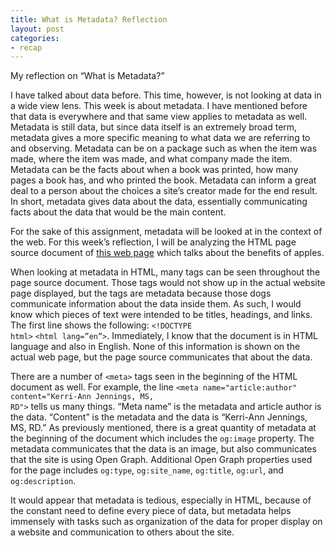 ```yaml
---
title: What is Metadata? Reflection
layout: post
categories:
- recap
---
```

My reflection on “What is Metadata?”

I have talked about data before. This time, however, is not looking at data in a wide view lens. This week is about metadata. I have mentioned before that data is everywhere and that same view applies to metadata as well. Metadata is still data, but since data itself is an extremely broad term, metadata gives a more specific meaning to what data we are referring to and observing. Metadata can be on a package such as when the item was made, where the item was made, and what company made the item. Metadata can be the facts about when a book was printed, how many pages a book has, and who printed the book. Metadata can inform a great deal to a person about the choices a site’s creator made for the end result. In short, metadata gives data about the data, essentially communicating facts about the data that would be the main content.

For the sake of this assignment, metadata will be looked at in the context of the web. For this week’s reflection, I will be analyzing the HTML page source document of [this web page](https://www.healthline.com/nutrition/10-health-benefits-of-apples) which talks about the benefits of apples. 

When looking at metadata in HTML, many tags can be seen throughout the page source document. Those tags would not show up in the actual website page displayed, but the tags are metadata because those dogs communicate information about the data inside them. As such, I would know which pieces of text were intended to be titles, headings, and links. The first line shows the following: <code>&lt;!DOCTYPE html&gt;</code> <code>&lt;html lang=”en”&gt;</code>. Immediately, I know that the document is in HTML language and also in English. None of this information is shown on the actual web page, but the page source communicates that about the data. 

There are a number of <code>&lt;meta&gt;</code> tags seen in the beginning of the HTML document as well. For example, the line <code>&lt;meta name="article:author" content="Kerri-Ann Jennings, MS, RD"&gt;</code> tells us many things. “Meta name” is the metadata and article author is the data. “Content” is the metadata and the data is  “Kerri-Ann Jennings, MS, RD.” As previously mentioned, there is a great quantity of metadata at the beginning of the document which includes the <code>og:image</code> property. The metadata communicates that the data is an image, but also communicates that the site is using Open Graph. Additional Open Graph properties used for the page includes <code>og:type</code>, <code>og:site_name</code>, <code>og:title</code>,  <code>og:url</code>, and <code>og:description</code>.

It would appear that metadata is tedious, especially in HTML, because of the constant need to define every piece of data, but metadata helps immensely with tasks such as organization of the data for proper display on a website and communication to others about the site.



